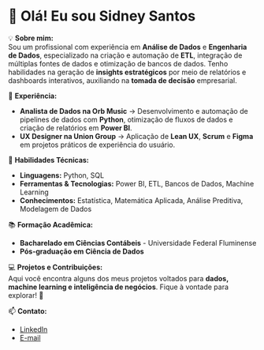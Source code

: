 # 👋 Olá! Eu sou Sidney Santos



💡 **Sobre mim:**  
Sou um profissional com experiência em **Análise de Dados** e **Engenharia de Dados**, especializado na criação e automação de **ETL**, integração de múltiplas fontes de dados e otimização de bancos de dados. Tenho habilidades na geração de **insights estratégicos** por meio de relatórios e dashboards interativos, auxiliando na **tomada de decisão** empresarial.  

🚀 **Experiência:**  
- **Analista de Dados na Orb Music** → Desenvolvimento e automação de pipelines de dados com **Python**, otimização de fluxos de dados e criação de relatórios em **Power BI**.  
- **UX Designer na Union Group** → Aplicação de **Lean UX**, **Scrum** e **Figma** em projetos práticos de experiência do usuário.  

🔧 **Habilidades Técnicas:**  
- **Linguagens:** Python, SQL
- **Ferramentas & Tecnologias:** Power BI, ETL, Bancos de Dados, Machine Learning    
- **Conhecimentos:** Estatística, Matemática Aplicada, Análise Preditiva, Modelagem de Dados  

📚 **Formação Acadêmica:**  
- **Bacharelado em Ciências Contábeis** - Universidade Federal Fluminense  
- **Pós-graduação em Ciência de Dados**  

💻 **Projetos e Contribuições:**  
Aqui você encontra alguns dos meus projetos voltados para **dados, machine learning e inteligência de negócios**. Fique à vontade para explorar! 🚀  

📫 **Contato:**  
- [LinkedIn](https://www.linkedin.com/in/sidney-santos-analista-de-dados/) 
- [E-mail](sidneysantosdatascientist@gmail.com)  
